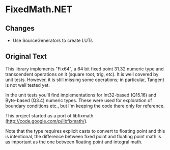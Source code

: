 # FixedMath.NET

## Changes

- Use SourceGenerators to create LUTs

## Original Text

This library implements "Fix64", a 64 bit fixed point 31.32 numeric type and transcendent operations on it (square root, trig, etc). It is well covered by unit tests. However, it is still missing some operations; in particular, Tangent is not well tested yet.

In the unit tests you'll find implementations for Int32-based (Q15.16) and Byte-based (Q3.4) numeric types. These were used for exploration of boundary conditions etc., but I'm keeping the code there only for reference.

This project started as a port of libfixmath (http://code.google.com/p/libfixmath/).

Note that the type requires explicit casts to convert to floating point and this is intentional, the difference between fixed point and floating point math is as important as the one between floating point and integral math.

